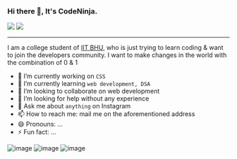 ### Hi there 👋, It's CodeNinja.
[<img src="https://img.shields.io/badge/Instagram-E4405F?style=for-the-badge&logo=instagram&logoColor=white"/>](https://www.instagram.com/code.ninja_official/)
[<img src="https://img.shields.io/badge/Gmail-D14836?style=for-the-badge&logo=gmail&logoColor=white" />](mailto:codeninja094@gmail.com)
***
I am a college student of [IIT BHU](https://en.wikipedia.org/wiki/IIT_(BHU)_Varanasi), who is just trying to learn coding & want to join the developers community. I want to make changes in the world with the combination of 0 & 1 

- 🔭 I’m currently working on `CSS`
- 🌱 I’m currently learning `web development, DSA`
- 👯 I’m looking to collaborate on web development
- 🤔 I’m looking for help without any experience
- 💬 Ask me about `anything` on Instagram
- 📫 How to reach me: mail me on the aforementioned address
- 😄 Pronouns: ...
- ⚡ Fun fact: ...


![image](https://github-readme-stats.vercel.app/api/top-langs/?username=MR-OGGY-30)
![image](https://github-readme-stats.vercel.app/api?username=MR-OGGY-30)
![image](https://github-profile-summary-cards.vercel.app/api/cards/profile-details?username=MR-OGGY-30&theme=vue)

